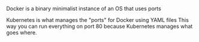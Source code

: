 Docker is a binary minimalist instance of an OS that uses ports

Kubernetes is what manages the "ports" for Docker using YAML files
This way you can run everything on port 80 because Kubernetes manages what goes where.

